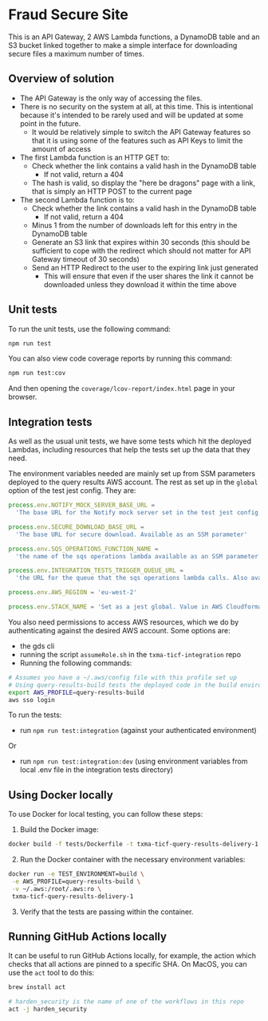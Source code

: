 # Fraud Secure Site

This is an API Gateway, 2 AWS Lambda functions, a DynamoDB table and an S3 bucket linked together to make a simple interface for downloading secure files a maximum number of times.

## Overview of solution

- The API Gateway is the only way of accessing the files.
- There is no security on the system at all, at this time. This is intentional because it's intended to be rarely used and will be updated at some point in the future.
  - It would be relatively simple to switch the API Gateway features so that it is using some of the features such as API Keys to limit the amount of access
- The first Lambda function is an HTTP GET to:
  - Check whether the link contains a valid hash in the DynamoDB table
    - If not valid, return a 404
  - The hash is valid, so display the "here be dragons" page with a link, that is simply an HTTP POST to the current page
- The second Lambda function is to:
  - Check whether the link contains a valid hash in the DynamoDB table
    - If not valid, return a 404
  - Minus 1 from the number of downloads left for this entry in the DynamoDB table
  - Generate an S3 link that expires within 30 seconds (this should be sufficient to cope with the redirect which should not matter for API Gateway timeout of 30 seconds)
  - Send an HTTP Redirect to the user to the expiring link just generated
    - This will ensure that even if the user shares the link it cannot be downloaded unless they download it within the time above

## Unit tests

To run the unit tests, use the following command:

```sh
npm run test
```

You can also view code coverage reports by running this command:

```sh
npm run test:cov
```

And then opening the `coverage/lcov-report/index.html` page in your browser.

## Integration tests

As well as the usual unit tests, we have some tests which hit the deployed Lambdas, including resources that help the tests set up the data that they need.

The environment variables needed are mainly set up from SSM parameters deployed to the query results AWS account. The rest as set up in the `global` option of the test jest config. They are:

```js
process.env.NOTIFY_MOCK_SERVER_BASE_URL =
  'The base URL for the Notify mock server set in the test jest config. Value in Audit account SSM parameters'

process.env.SECURE_DOWNLOAD_BASE_URL =
  'The base URL for secure download. Available as an SSM parameter'

process.env.SQS_OPERATIONS_FUNCTION_NAME =
  'the name of the sqs operations lambda available as an SSM parameter'

process.env.INTEGRATION_TESTS_TRIGGER_QUEUE_URL =
  'the URL for the queue that the sqs operations lambda calls. Also available as an SSM parameter'

process.env.AWS_REGION = 'eu-west-2'

process.env.STACK_NAME = 'Set as a jest global. Value in AWS Cloudformation'
```

You also need permissions to access AWS resources, which
we do by authenticating against the desired AWS account. Some options are:

- the gds cli
- running the script `assumeRole.sh` in the `txma-ticf-integration` repo
- Running the following commands:

```sh
# Assumes you have a ~/.aws/config file with this profile set up
# Using query-results-build tests the deployed code in the build environment
export AWS_PROFILE=query-results-build
aws sso login
```

To run the tests:

- run `npm run test:integration` (against your authenticated environment)

Or

- run `npm run test:integration:dev` (using environment variables from local .env file in the integration tests directory)

## Using Docker locally

To use Docker for local testing, you can follow these steps:

1. Build the Docker image:

```sh
docker build -f tests/Dockerfile -t txma-ticf-query-results-delivery-1 .
```

2. Run the Docker container with the necessary environment variables:

```sh
docker run -e TEST_ENVIRONMENT=build \
 -e AWS_PROFILE=query-results-build \
 -v ~/.aws:/root/.aws:ro \
 txma-ticf-query-results-delivery-1
```

3. Verify that the tests are passing within the container.

## Running GitHub Actions locally

It can be useful to run GitHub Actions locally, for example, the action which checks that all actions are pinned to a specific SHA. On MacOS, you can use the `act` tool to do this:

```sh
brew install act

# harden_security is the name of one of the workflows in this repo
act -j harden_security
```
